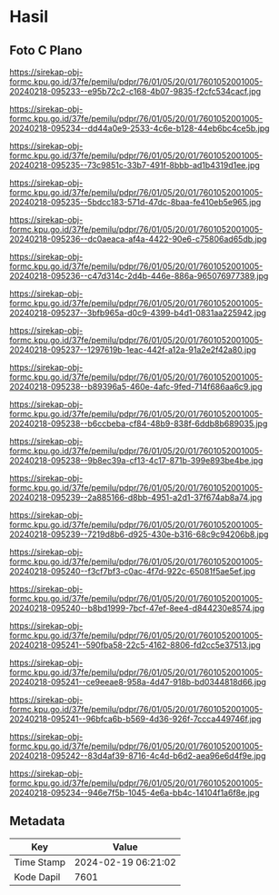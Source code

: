# Hasil

## Foto C Plano

https://sirekap-obj-formc.kpu.go.id/37fe/pemilu/pdpr/76/01/05/20/01/7601052001005-20240218-095233--e95b72c2-c168-4b07-9835-f2cfc534cacf.jpg

https://sirekap-obj-formc.kpu.go.id/37fe/pemilu/pdpr/76/01/05/20/01/7601052001005-20240218-095234--dd44a0e9-2533-4c6e-b128-44eb6bc4ce5b.jpg

https://sirekap-obj-formc.kpu.go.id/37fe/pemilu/pdpr/76/01/05/20/01/7601052001005-20240218-095235--73c9851c-33b7-491f-8bbb-ad1b4319d1ee.jpg

https://sirekap-obj-formc.kpu.go.id/37fe/pemilu/pdpr/76/01/05/20/01/7601052001005-20240218-095235--5bdcc183-571d-47dc-8baa-fe410eb5e965.jpg

https://sirekap-obj-formc.kpu.go.id/37fe/pemilu/pdpr/76/01/05/20/01/7601052001005-20240218-095236--dc0aeaca-af4a-4422-90e6-c75806ad65db.jpg

https://sirekap-obj-formc.kpu.go.id/37fe/pemilu/pdpr/76/01/05/20/01/7601052001005-20240218-095236--c47d314c-2d4b-446e-886a-965076977389.jpg

https://sirekap-obj-formc.kpu.go.id/37fe/pemilu/pdpr/76/01/05/20/01/7601052001005-20240218-095237--3bfb965a-d0c9-4399-b4d1-0831aa225942.jpg

https://sirekap-obj-formc.kpu.go.id/37fe/pemilu/pdpr/76/01/05/20/01/7601052001005-20240218-095237--1297619b-1eac-442f-a12a-91a2e2f42a80.jpg

https://sirekap-obj-formc.kpu.go.id/37fe/pemilu/pdpr/76/01/05/20/01/7601052001005-20240218-095238--b89396a5-460e-4afc-9fed-714f686aa6c9.jpg

https://sirekap-obj-formc.kpu.go.id/37fe/pemilu/pdpr/76/01/05/20/01/7601052001005-20240218-095238--b6ccbeba-cf84-48b9-838f-6ddb8b689035.jpg

https://sirekap-obj-formc.kpu.go.id/37fe/pemilu/pdpr/76/01/05/20/01/7601052001005-20240218-095238--9b8ec39a-cf13-4c17-871b-399e893be4be.jpg

https://sirekap-obj-formc.kpu.go.id/37fe/pemilu/pdpr/76/01/05/20/01/7601052001005-20240218-095239--2a885166-d8bb-4951-a2d1-37f674ab8a74.jpg

https://sirekap-obj-formc.kpu.go.id/37fe/pemilu/pdpr/76/01/05/20/01/7601052001005-20240218-095239--7219d8b6-d925-430e-b316-68c9c94206b8.jpg

https://sirekap-obj-formc.kpu.go.id/37fe/pemilu/pdpr/76/01/05/20/01/7601052001005-20240218-095240--f3cf7bf3-c0ac-4f7d-922c-65081f5ae5ef.jpg

https://sirekap-obj-formc.kpu.go.id/37fe/pemilu/pdpr/76/01/05/20/01/7601052001005-20240218-095240--b8bd1999-7bcf-47ef-8ee4-d844230e8574.jpg

https://sirekap-obj-formc.kpu.go.id/37fe/pemilu/pdpr/76/01/05/20/01/7601052001005-20240218-095241--590fba58-22c5-4162-8806-fd2cc5e37513.jpg

https://sirekap-obj-formc.kpu.go.id/37fe/pemilu/pdpr/76/01/05/20/01/7601052001005-20240218-095241--ce9eeae8-958a-4d47-918b-bd0344818d66.jpg

https://sirekap-obj-formc.kpu.go.id/37fe/pemilu/pdpr/76/01/05/20/01/7601052001005-20240218-095241--96bfca6b-b569-4d36-926f-7ccca449746f.jpg

https://sirekap-obj-formc.kpu.go.id/37fe/pemilu/pdpr/76/01/05/20/01/7601052001005-20240218-095242--83d4af39-8716-4c4d-b6d2-aea96e6d4f9e.jpg

https://sirekap-obj-formc.kpu.go.id/37fe/pemilu/pdpr/76/01/05/20/01/7601052001005-20240218-095234--946e7f5b-1045-4e6a-bb4c-14104f1a6f8e.jpg


## Metadata

| Key        | Value               |
| ---------- | ------------------- |
| Time Stamp | 2024-02-19 06:21:02 |
| Kode Dapil | 7601                |



